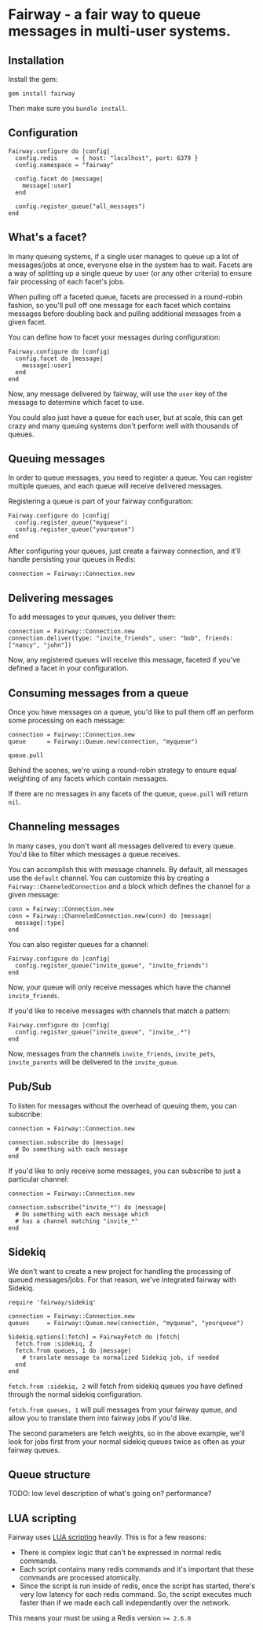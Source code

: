 # Fairway - a fair way to queue messages in multi-user systems.

## Installation

Install the gem:

    gem install fairway

Then make sure you `bundle install`.

## Configuration

    Fairway.configure do |config|
      config.redis     = { host: "localhost", port: 6379 }
      config.namespace = "fairway"
    
      config.facet do |message|
        message[:user]
      end

      config.register_queue("all_messages")
    end
    
## What's a facet?

In many queuing systems, if a single user manages to queue up a lot of messages/jobs at once,
everyone else in the system has to wait.  Facets are a way of splitting up a single queue by
user (or any other criteria) to ensure fair processing of each facet's jobs.

When pulling off a faceted queue, facets are processed in a round-robin fashion, so you'll pull
off one message for each facet which contains messages before doubling back and pulling
additional messages from a given facet.

You can define how to facet your messages during configuration:

    Fairway.configure do |config|
      config.facet do |message|
        message[:user]
      end
    end

Now, any message delivered by fairway, will use the `user` key of the message to determine
which facet to use.

You could also just have a queue for each user, but at scale, this can get crazy and many
queuing systems don't perform well with thousands of queues.

## Queuing messages

In order to queue messages, you need to register a queue. You can register multiple queues,
and each queue will receive delivered messages.

Registering a queue is part of your fairway configuration:

    Fairway.configure do |config|
      config.register_queue("myqueue")
      config.register_queue("yourqueue")
    end

After configuring your queues, just create a fairway connection,
and it'll handle persisting your queues in Redis:

    connection = Fairway::Connection.new

## Delivering messages

To add messages to your queues, you deliver them:

    connection = Fairway::Connection.new
    connection.deliver(type: "invite_friends", user: "bob", friends: ["nancy", "john"])

Now, any registered queues will receive this message, faceted if you've defined
a facet in your configuration.

## Consuming messages from a queue

Once you have messages on a queue, you'd like to pull them off an perform some
processing on each message:

    connection = Fairway::Connection.new
    queue      = Fairway::Queue.new(connection, "myqueue")

    queue.pull

Behind the scenes, we're using a round-robin strategy to ensure equal weighting of
any facets which contain messages.

If there are no messages in any facets of the queue, `queue.pull` will return `nil`.

## Channeling messages

In many cases, you don't want all messages delivered to every queue. You'd like
to filter which messages a queue receives.

You can accomplish this with message channels. By default, all messages use the `default`
channel. You can customize this by creating a `Fairway::ChanneledConnection` and
a block which defines the channel for a given message:

    conn = Fairway::Connection.new
    conn = Fairway::ChanneledConnection.new(conn) do |message|
      message[:type]
    end

You can also register queues for a channel:

    Fairway.configure do |config|
      config.register_queue("invite_queue", "invite_friends")
    end
    
Now, your queue will only receive messages which have the channel `invite_friends`.

If you'd like to receive messages with channels that match a pattern:

    Fairway.configure do |config|
      config.register_queue("invite_queue", "invite_.*")
    end

Now, messages from the channels `invite_friends`, `invite_pets`, `invite_parents` will
be delivered to the `invite_queue`.

## Pub/Sub

To listen for messages without the overhead of queuing them, you can subscribe:

    connection = Fairway::Connection.new

    connection.subscribe do |message|
      # Do something with each message
    end

If you'd like to only receive some messages, you can subscribe to just a particular channel:

    connection = Fairway::Connection.new

    connection.subscribe("invite_*") do |message|
      # Do something with each message which
      # has a channel matching "invite_*"
    end

## Sidekiq

We don't want to create a new project for handling the processing of queued messages/jobs. For
that reason, we've integrated fairway with Sidekiq.

    require 'fairway/sidekiq'

    connection = Fairway::Connection.new
    queues     = Fairway::Queue.new(connection, "myqueue", "yourqueue")

    Sidekiq.options[:fetch] = FairwayFetch do |fetch|
      fetch.from :sidekiq, 2
      fetch.from queues, 1 do |message|
        # translate message to normalized Sidekiq job, if needed
      end
    end

`fetch.from :sidekiq, 2` will fetch from sidekiq queues you have defined through the
normal sidekiq configuration.

`fetch.from queues, 1` will pull messages from your fairway queue, and allow you to translate
them into fairway jobs if you'd like.

The second parameters are fetch weights, so in the above example, we'll look for jobs first from
your normal sidekiq queues twice as often as your fairway queues.

## Queue structure

TODO: low level description of what's going on? performance?

## LUA scripting

Fairway uses [LUA scripting](http://redis.io/commands/eval) heavily. This is for a few reasons:

* There is complex logic that can't be expressed in normal redis commands.
* Each script contains many redis commands and it's important that these
commands are processed atomically.
* Since the script is run inside of redis, once the script has started,
there's very low latency for each redis command.  So, the script executes
much faster than if we made each call independantly over the network.

This means your must be using a Redis version `>= 2.6.0`
